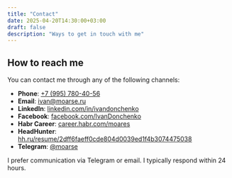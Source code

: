 ```yaml
---
title: "Contact"
date: 2025-04-20T14:30:00+03:00
draft: false
description: "Ways to get in touch with me"
---
```


## How to reach me

You can contact me through any of the following channels:

- **Phone**: [+7 (995) 780-40-56](tel:+79957804056)
- **Email**: [ivan@moarse.ru](mailto:ivan@moarse.ru)
- **LinkedIn**: [linkedin.com/in/ivandonchenko](https://linkedin.com/in/ivandonchenko)
- **Facebook**: [facebook.com/IvanDonchenko](https://facebook.com/IvanDonchenko)
- **Habr Career**: [career.habr.com/moares](https://career.habr.com/moares)
- **HeadHunter**: [hh.ru/resume/2dff6faeff0cde804d0039ed1f4b3074475038](https://spb.hh.ru/resume/2dff6faeff0cde804d0039ed1f4b3074475038)
- **Telegram**: [@moarse](https://t.me/moarse)

I prefer communication via Telegram or email. I typically respond within 24 hours.